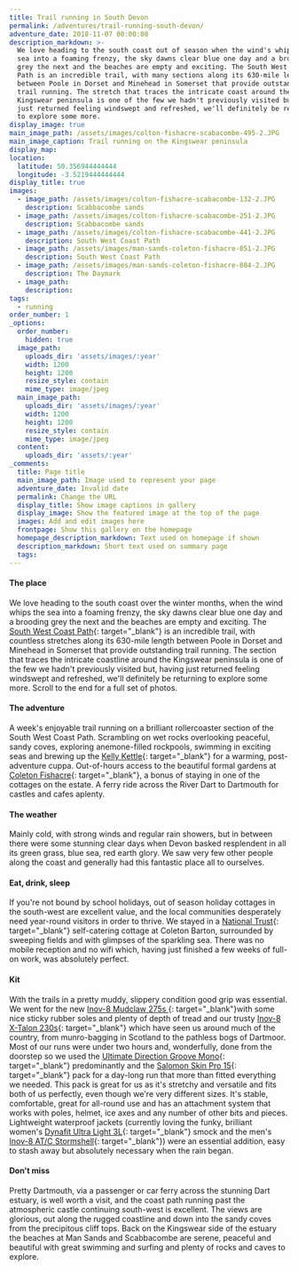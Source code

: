 ```yaml
---
title: Trail running in South Devon
permalink: /adventures/trail-running-south-devon/
adventure_date: 2018-11-07 00:00:00
description_markdown: >-
  We love heading to the south coast out of season when the wind's whipping the
  sea into a foaming frenzy, the sky dawns clear blue one day and a brooding
  grey the next and the beaches are empty and exciting. The South West Coast
  Path is an incredible trail, with many sections along its 630-mile length
  between Poole in Dorset and Minehead in Somerset that provide outstanding
  trail running. The stretch that traces the intricate coast around the
  Kingswear peninsula is one of the few we hadn't previously visited but, having
  just returned feeling windswept and refreshed, we'll definitely be returning
  to explore some more.
display_image: true
main_image_path: /assets/images/colton-fishacre-scabacombe-495-2.JPG
main_image_caption: Trail running on the Kingswear peninsula
display_map:
location:
  latitude: 50.356944444444
  longitude: -3.5219444444444
display_title: true
images:
  - image_path: /assets/images/colton-fishacre-scabacombe-132-2.JPG
    description: Scabbacombe sands
  - image_path: /assets/images/colton-fishacre-scabacombe-251-2.JPG
    description: Scabbacombe sands
  - image_path: /assets/images/colton-fishacre-scabacombe-441-2.JPG
    description: South West Coast Path
  - image_path: /assets/images/man-sands-coleton-fishacre-051-2.JPG
    description: South West Coast Path
  - image_path: /assets/images/man-sands-coleton-fishacre-084-2.JPG
    description: The Daymark
  - image_path:
    description:
tags:
  - running
order_number: 1
_options:
  order_number:
    hidden: true
  image_path:
    uploads_dir: 'assets/images/:year'
    width: 1200
    height: 1200
    resize_style: contain
    mime_type: image/jpeg
  main_image_path:
    uploads_dir: 'assets/images/:year'
    width: 1200
    height: 1200
    resize_style: contain
    mime_type: image/jpeg
  content:
    uploads_dir: 'assets/:year'
_comments:
  title: Page title
  main_image_path: Image used to represent your page
  adventure_date: Invalid date
  permalink: Change the URL
  display_title: Show image captions in gallery
  display_image: Show the featured image at the top of the page
  images: Add and edit images here
  frontpage: Show this gallery on the homepage
  homepage_description_markdown: Text used on homepage if shown
  description_markdown: Short text used on summary page
  tags:
---
```


#### The place

We love heading to the south coast over the winter months, when the wind whips the sea into a foaming frenzy, the sky dawns clear blue one day and a brooding grey the next and the beaches are empty and exciting. The [South West Coast Path](https://www.southwestcoastpath.org.uk/){: target="_blank"} is an incredible trail, with countless stretches along its 630-mile length between Poole in Dorset and Minehead in Somerset that provide outstanding trail running. The section that traces the intricate coastline around the Kingswear peninsula is one of the few we hadn't previously visited but, having just returned feeling windswept and refreshed, we'll definitely be returning to explore some more. Scroll to the end for a full set of photos.

#### The adventure

A week's enjoyable trail running on a brilliant rollercoaster section of the South West Coast Path. Scrambling on wet rocks overlooking peaceful, sandy coves, exploring anemone-filled rockpools, swimming in exciting seas and brewing up the [Kelly Kettle](https://www.kellykettle.com/){: target="_blank"} for a warming, post-adventure cuppa. Out-of-hours access to the beautiful formal gardens at [Coleton Fishacre](https://www.nationaltrust.org.uk/coleton-fishacre){: target="_blank"}, a bonus of staying in one of the cottages on the estate. A ferry ride across the River Dart to Dartmouth for castles and cafes aplenty.

#### The weather

Mainly cold, with strong winds and regular rain showers, but in between there were some stunning clear days when Devon basked resplendent in all its green grass, blue sea, red earth glory. We saw very few other people along the coast and generally had this fantastic place all to ourselves.

#### Eat, drink, sleep

If you're not bound by school holidays, out of season holiday cottages in the south-west are excellent value, and the local communities desperately need year-round visitors in order to thrive. We stayed in a [National Trust](https://www.nationaltrust.org.uk/holidays){: target="_blank"} self-catering cottage at Coleton Barton, surrounded by sweeping fields and with glimpses of the sparkling sea. There was no mobile reception and no wifi which, having just finished a few weeks of full-on work, was absolutely perfect.

#### Kit

With the trails in a pretty muddy, slippery condition good grip was essential. We went for the new [Inov-8 Mudclaw 275s ](https://www.inov-8.com/trail-running/best-shoes-for/soft-and-muddy/mudclaw-275-mens-womens-trail-running-shoe-black){: target="_blank"}with some nice sticky rubber soles and plenty of depth of tread and our trusty [Inov-8 X-Talon 230s](https://www.inov-8.com/trail-running/best-shoes-for/soft-and-muddy/x-talon-230-mens-trail-running-shoes-grey){: target="_blank"} which have seen us around much of the country, from munro-bagging in Scotland to the pathless bogs of Dartmoor. Most of our runs were under two hours and, wonderfully, done from the doorstep so we used the [Ultimate Direction Groove Mono](https://ultimatedirection.com/groove-mono/){: target="_blank"} predominantly and the [Salomon Skin Pro 15](https://www.salomon.com/en-gb/shop-emea/product/skin-pro-15-set.html#848=10402&amp;1532=6248){: target="_blank"} pack for a day-long run that more than fitted everything we needed. This pack is great for us as it's stretchy and versatile and fits both of us perfectly, even though we're very different sizes. It's stable, comfortable, great for all-round use and has an attachment system that works with poles, helmet, ice axes and any number of other bits and pieces. Lightweight waterproof jackets (currently loving the funky, brilliant women's [Dynafit Ultra Light 3L](https://www.dynafit.com/en-gb/women/apparel/softshell-jackets/ultra-light-3l-jacket-women){: target="_blank"} smock and the men's [Inov-8 AT/C Stormshell](https://www.inov-8.com/trail-running/clothing/jackets/stormshell-waterproof-running-jacket-mens-red){: target="_blank"}) were an essential addition, easy to stash away but absolutely necessary when the rain began.

#### Don't miss

Pretty Dartmouth, via a passenger or car ferry across the stunning Dart estuary, is well worth a visit, and the coast path running past the atmospheric castle continuing south-west is excellent. The views are glorious, out along the rugged coastline and down into the sandy coves from the precipitous cliff tops. Back on the Kingswear side of the estuary the beaches at Man Sands and Scabbacombe are serene, peaceful and beautiful with great swimming and surfing and plenty of rocks and caves to explore.